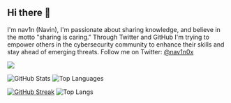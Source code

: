 ## Hi there 👋

I'm nav1n (Navin), I'm passionate about sharing knowledge, and believe in the motto "sharing is caring." Through Twitter and GitHub I'm trying to empower others in the cybersecurity community to enhance their skills and stay ahead of emerging threats. Follow me on Twitter: [@nav1n0x](https://x.com/nav1n0x/)

![](https://komarev.com/ghpvc/?username=ifconfig-me&color=green) 

![GitHub Stats](https://github-readme-stats.vercel.app/api?username=ifconfig-me&show_icons=true&theme=radical) ![Top Languages](https://github-readme-stats.vercel.app/api/top-langs/?username=ifconfig-me&layout=compact&theme=radical)

[![GitHub Streak](https://streak-stats.demolab.com/?user=ifconfig-me&theme=dark)](https://git.io/streak-stats) ![Top Langs](https://github-readme-stats.vercel.app/api/top-langs/?username=ifconfig-me&hide_progress=true)


<!--
**ifconfig-me/ifconfig-me** is a ✨ _special_ ✨ repository because its `README.md` (this file) appears on your GitHub profile.

Here are some ideas to get you started:

- 🔭 I’m currently working on ...
- 🌱 I’m currently learning ...
- 👯 I’m looking to collaborate on ...
- 🤔 I’m looking for help with ...
- 💬 Ask me about ...
- 📫 How to reach me: ...
- 😄 Pronouns: ...
- ⚡ Fun fact: ...
-->
